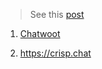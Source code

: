 > See this [post](https://jalcocert.github.io/JAlcocerT/no-code-ai-tools/)

1. [Chatwoot](https://fossengineer.com/selfhosting-chatwoot/)

2. https://crisp.chat